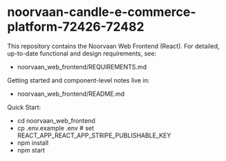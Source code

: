 # noorvaan-candle-e-commerce-platform-72426-72482

This repository contains the Noorvaan Web Frontend (React).
For detailed, up-to-date functional and design requirements, see:
- noorvaan_web_frontend/REQUIREMENTS.md

Getting started and component-level notes live in:
- noorvaan_web_frontend/README.md

Quick Start:
- cd noorvaan_web_frontend
- cp .env.example .env  # set REACT_APP_REACT_APP_STRIPE_PUBLISHABLE_KEY
- npm install
- npm start